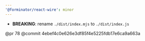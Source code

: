 ```yaml
---
'@forminator/react-wire': minor
---
```


- **BREAKING**: rename `./dist/index.mjs` to `./dist/index.js`

@pr 78
@commit 4ebef4c0e626e3df85f4e5225fdb17e6ca9a663a
